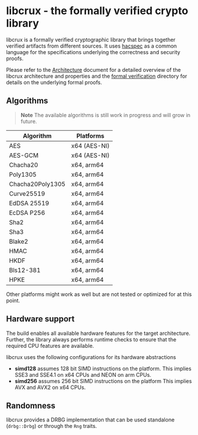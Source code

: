 # libcrux - the formally verified crypto library

libcrux is a formally verified cryptographic library that brings together verified
artifacts from different sources.
It uses [hacspec] as a common language for the specifications underlying the
correctness and security proofs.

Please refer to the [Architecture] document for a detailed overview of the libcrux
architecture and properties and the [formal verification] directory for details
on the underlying formal proofs.

## Algorithms

> **Note**
> The available algorithms is still work in progress and will grow in future.

| Algorithm        | Platforms    |
| ---------------- | ------------ |
| AES              | x64 (AES-NI) |
| AES-GCM          | x64 (AES-NI) |
| Chacha20         | x64, arm64   |
| Poly1305         | x64, arm64   |
| Chacha20Poly1305 | x64, arm64   |
| Curve25519       | x64, arm64   |
| EdDSA 25519      | x64, arm64   |
| EcDSA P256       | x64, arm64   |
| Sha2             | x64, arm64   |
| Sha3             | x64, arm64   |
| Blake2           | x64, arm64   |
| HMAC             | x64, arm64   |
| HKDF             | x64, arm64   |
| Bls12-381        | x64, arm64   |
| HPKE             | x64, arm64   |

Other platforms might work as well but are not tested or optimized for at this point.

## Hardware support

The build enables all available hardware features for the target architecture.
Further, the library always performs runtime checks to ensure that the required
CPU features are available.

libcrux uses the following configurations for its hardware abstractions

- **simd128** assumes 128 bit SIMD instructions on the platform.
  This implies SSE3 and SSE4.1 on x64 CPUs and NEON on arm CPUs.
- **simd256** assumes 256 bit SIMD instructions on the platform
  This implies AVX and AVX2 on x64 CPUs.

## Randomness

libcrux provides a DRBG implementation that can be used standalone (`drbg::Drbg`)
or through the `Rng` traits.

[architecture]: ./Architecture.md
[hacspec]: https://hacspec.org
[formal verification]: ./formal_verification
